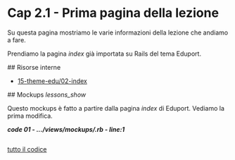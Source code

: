 # <a name="top"></a> Cap 2.1 - Prima pagina della lezione

Su questa pagina mostriamo le varie informazioni della lezione che andiamo a fare.

Prendiamo la pagina *index* già importata su Rails del tema Eduport.



## Risorse interne

- [15-theme-edu/02-index]()



## Mockups *lessons_show*

Questo mockups è fatto a partire dalla pagina *index* di Eduport.
Vediamo la prima modifica.

***code 01 - .../views/mockups/.rb - line:1***

```html+erb

```

[tutto il codice](https://github.com/flaviobordonidev/leanpubabrandnewcms/blob/master/56-ubuntudream/02-mokups/04_00-lessons_show-it.rb)

